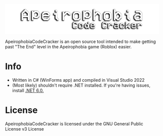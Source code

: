 <center>
  <a href="#"><img src="https://github.com/Bonnie39/ApeirophobiaCodeCracker/blob/main/images/png/banner_github_image.png" alt="Logo"></a>
</center>

ApeirophobiaCodeCracker is an open source tool intended to make getting past "The End" level in the Apeirophobia game (Roblox) easier.

# Info

* Written in C# (WinForms app) and compiled in Visual Studio 2022
* (Most likely) shouldn't require .NET installed. If you're having issues, install <a href="https://dotnet.microsoft.com/en-us/download/dotnet/6.0">.NET 6.0.</a>

# License

ApeirophobiaCodeCracker is licensed under the GNU General Public License v3 License